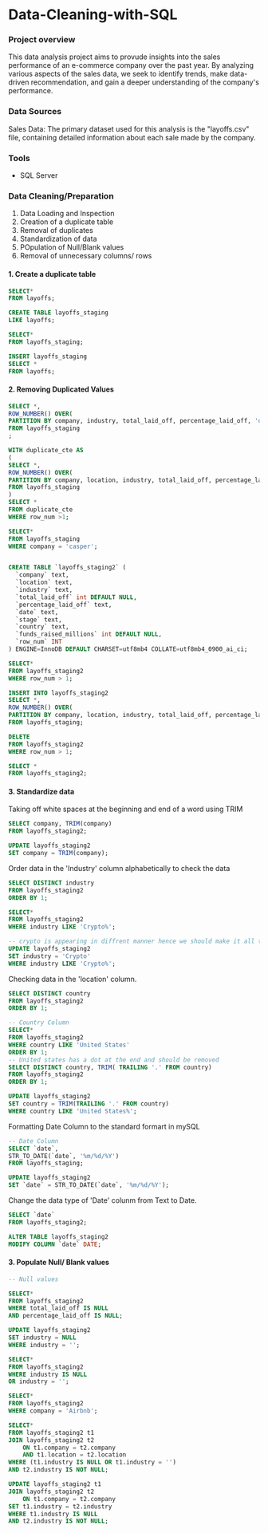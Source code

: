 # Data-Cleaning-with-SQL

### Project overview

This data analysis project aims to provude insights into the sales performance of an e-commerce company over the past year. By analyzing various aspects of the sales data, we seek to identify trends, make data-driven recommendation, and gain a deeper understanding of the company's performance.

### Data Sources

Sales Data: The primary dataset used for this analysis is the "layoffs.csv" file, containing detailed information about each sale made by the company.

### Tools

- SQL Server

 ### Data Cleaning/Preparation

 1. Data Loading and Inspection
 2. Creation of a duplicate table
 3. Removal of duplicates
 4. Standardization of data
 5. POpulation of Null/Blank values
 6. Removal of unnecessary columns/ rows

#### 1. Create a duplicate table

```sql
SELECT*
FROM layoffs;

CREATE TABLE layoffs_staging
LIKE layoffs;

SELECT*
FROM layoffs_staging;

INSERT layoffs_staging
SELECT *
FROM layoffs;
```

#### 2. Removing Duplicated Values

```sql
SELECT *,
ROW_NUMBER() OVER(
PARTITION BY company, industry, total_laid_off, percentage_laid_off, 'date') AS row_num
FROM layoffs_staging
;

WITH duplicate_cte AS
(
SELECT *,
ROW_NUMBER() OVER(
PARTITION BY company, location, industry, total_laid_off, percentage_laid_off, 'date', stage, country, funds_raised_millions) AS row_num
FROM layoffs_staging
)
SELECT *
FROM duplicate_cte
WHERE row_num >1;

SELECT*
FROM layoffs_staging
WHERE company = 'casper';


CREATE TABLE `layoffs_staging2` (
  `company` text,
  `location` text,
  `industry` text,
  `total_laid_off` int DEFAULT NULL,
  `percentage_laid_off` text,
  `date` text,
  `stage` text,
  `country` text,
  `funds_raised_millions` int DEFAULT NULL,
  `row_num` INT
) ENGINE=InnoDB DEFAULT CHARSET=utf8mb4 COLLATE=utf8mb4_0900_ai_ci;

SELECT*
FROM layoffs_staging2
WHERE row_num > 1;

INSERT INTO layoffs_staging2
SELECT *,
ROW_NUMBER() OVER(
PARTITION BY company, location, industry, total_laid_off, percentage_laid_off, 'date', stage, country, funds_raised_millions) AS row_num
FROM layoffs_staging;

DELETE
FROM layoffs_staging2
WHERE row_num > 1;

SELECT *
FROM layoffs_staging2;
```
#### 3. Standardize data

Taking off white spaces at the beginning and end of a word using TRIM

```sql
SELECT company, TRIM(company)
FROM layoffs_staging2;

UPDATE layoffs_staging2
SET company = TRIM(company);
```

Order data in the 'Industry' column alphabetically to check the data

```sql
SELECT DISTINCT industry
FROM layoffs_staging2
ORDER BY 1;

SELECT*
FROM layoffs_staging2
WHERE industry LIKE 'Crypto%';

-- crypto is appearing in diffrent manner hence we should make it all to be called crypto.
UPDATE layoffs_staging2
SET industry = 'Crypto'
WHERE industry LIKE 'Crypto%';
```
Checking data in the 'location' column.

```sql
SELECT DISTINCT country
FROM layoffs_staging2
ORDER BY 1;

-- Country Column
SELECT*
FROM layoffs_staging2
WHERE country LIKE 'United States'
ORDER BY 1;
-- United states has a dot at the end and should be removed
SELECT DISTINCT country, TRIM( TRAILING '.' FROM country)
FROM layoffs_staging2
ORDER BY 1;

UPDATE layoffs_staging2
SET country = TRIM(TRAILING '.' FROM country)
WHERE country LIKE 'United States%';
```

Formatting Date Column to the standard formart in mySQL

```sql
-- Date Column
SELECT `date`,
STR_TO_DATE(`date`, '%m/%d/%Y')
FROM layoffs_staging;

UPDATE layoffs_staging2
SET `date` = STR_TO_DATE(`date`, '%m/%d/%Y');
```

Change the data type of 'Date' colunm from Text to Date.

```sql
SELECT `date`
FROM layoffs_staging2;

ALTER TABLE layoffs_staging2
MODIFY COLUMN `date` DATE;
```

#### 3. Populate Null/ Blank values

```sql
-- Null values

SELECT*
FROM layoffs_staging2
WHERE total_laid_off IS NULL
AND percentage_laid_off IS NULL;

UPDATE layoffs_staging2
SET industry = NULL
WHERE industry = '';

SELECT*
FROM layoffs_staging2
WHERE industry IS NULL
OR industry = '';

SELECT*
FROM layoffs_staging2
WHERE company = 'Airbnb';

SELECT*
FROM layoffs_staging2 t1
JOIN layoffs_staging2 t2
	ON t1.company = t2.company
    AND t1.location = t2.location
WHERE (t1.industry IS NULL OR t1.industry = '')
AND t2.industry IS NOT NULL;

UPDATE layoffs_staging2 t1
JOIN layoffs_staging2 t2
	ON t1.company = t2.company
SET t1.industry = t2.industry
WHERE t1.industry IS NULL
AND t2.industry IS NOT NULL;
```
